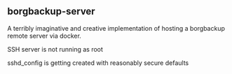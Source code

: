 ## borgbackup-server
A terribly imaginative and creative implementation of hosting a borgbackup remote server via docker.

SSH server is not running as root

sshd_config is getting created with reasonably secure defaults

